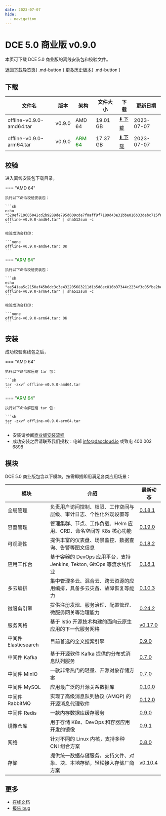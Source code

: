 ```yaml
---
date: 2023-07-07
hide:
  - navigation
---
```


# DCE 5.0 商业版 v0.9.0

本页可下载 DCE 5.0 商业版的离线安装包和校验文件。

[返回下载导览页](../index.md#_2){ .md-button } [更多历史版本](./dce5-installer-history.md){ .md-button }

## 下载

| 文件名 | 版本 | 架构 | 文件大小 | 下载 | 更新日期 |
| ----- | --- | --- | ----- | ----- | ------ |
| offline-v0.9.0-amd64.tar | v0.9.0 | AMD 64 | 19.01 GB | [:arrow_down: 下载](https://qiniu-download-public.daocloud.io/DaoCloud_Enterprise/dce5/offline-v0.9.0-amd64.tar) | 2023-07-07 |
| offline-v0.9.0-arm64.tar | v0.9.0 | <font color="green">ARM 64</font> | 17.37 GB | [:arrow_down: 下载](https://qiniu-download-public.daocloud.io/DaoCloud_Enterprise/dce5/offline-v0.9.0-arm64.tar) | 2023-07-07 |

## 校验

进入离线安装包下载目录。

=== "AMD 64"

    执行以下命令校验安装包：

    ```sh
    echo "520ef719605042cd2b9289de795d609cde7f0aff9f7189d43e31bbe016b33debc715f8e0de24c8f3c3685d54f7d6b2595651bcfa9695c9b98210d161cfddc241  offline-v0.9.0-amd64.tar" | sha512sum -c
    ```

    校验成功会打印：

    ```none
    offline-v0.9.0-amd64.tar: OK
    ```

=== "<font color="green">ARM 64</font>"

    执行以下命令校验安装包：

    ```sh
    echo "ae541aa5c2150af45b6dc3c3e432205683211d1b5d8ec816b37344c2234f3c05fbe2be7526b4b5832c5db0439c7d501ce2f1c1492aa5cfe045bbdd321d662e22  offline-v0.9.0-arm64.tar" | sha512sum -c
    ```

    校验成功会打印：

    ```none
    offline-v0.9.0-arm64.tar: OK
    ```

## 安装

成功校验离线包之后，

=== "AMD 64"

    执行以下命令解压缩 tar 包：

    ```sh
    tar -zxvf offline-v0.9.0-amd64.tar
    ```

=== "<font color="green">ARM 64</font>"

    执行以下命令解压缩 tar 包：

    ```sh
    tar -zxvf offline-v0.9.0-arm64.tar
    ```

- 安装请参阅[商业版安装流程](../../install/commercial/start-install.md)
- 成功安装之后请联系我们授权：电邮 info@daocloud.io 或致电 400 002 6898

## 模块

DCE 5.0 商业版包含以下模块，按需即插即用满足各类应用场景：

| 模块 | 介绍 | 最新动态 |
| ---- | --- | ------ |
| 全局管理 | 负责用户访问控制、权限、工作空间与层级、审计日志、个性化外观设置等 | [0.18.1](../../ghippo/intro/release-notes.md#v0181) |
| 容器管理 | 管理集群、节点、工作负载、Helm 应用、CRD、命名空间等 K8s 核心功能 | [0.19.0](../../kpanda/intro/release-notes.md#v0190) |
| 可观测性 | 提供丰富的仪表盘、场景监控、数据查询、告警等图文信息 | [0.18.2](../../insight/intro/release-notes.md#v0180) |
| 应用工作台 | 基于容器的 DevOps 应用平台，支持 Jenkins, Tekton, GitOps 等流水线作业 | [0.18.1](../../amamba/intro/release-notes.md#v0181) |
| 多云编排 | 集中管理多云、混合云、跨云资源的应用编排，具备多云灾备、故障恢复等能力 | [0.10.3](../../kairship/intro/release-notes.md#v0103) |
| 微服务引擎 | 提供注册发现、服务治理、配置管理、微服务网关等治理能力 | [0.24.2](../../skoala/intro/release-notes.md#v0242) |
| 服务网格 | 基于 Istio 开源技术构建的面向云原生应用的下一代服务网格 | [v0.17.0](../../mspider/intro/release-notes.md#v0170) |
| 中间件 Elasticsearch | 目前首选的全文搜索引擎 | [0.9.0](../../middleware/elasticsearch/release-notes.md#v090) |
| 中间件 Kafka | 基于开源软件 Kafka 提供的分布式消息队列服务 | [0.7.0](../../middleware/kafka/release-notes.md#v070) |
| 中间件 MinIO | 一款非常热门的轻量、开源对象存储方案 | [0.7.0](../../middleware/minio/release-notes.md#v070) |
| 中间件 MySQL | 应用最广泛的开源关系数据库 | [0.10.0](../../middleware/mysql/release-notes.md#v0100) |
| 中间件 RabbitMQ | 实现了高级消息队列协议 (AMQP) 的开源消息代理软件 | [0.12.0](../../middleware/rabbitmq/release-notes.md#v0123) |
| 中间件 Redis | 一款内存数据库缓存服务 | [0.9.0](../../middleware/redis/release-notes.md#v090) |
| 镜像仓库 | 用于存储 K8s、DevOps 和容器应用开发的镜像 | [0.9.1](../../kangaroo/intro/release-notes.md#v090) |
| 网络 | 针对不同的 Linux 内核，支持多种 CNI 组合方案 | [0.8.0](../../network/intro/release-notes.md#v080) |
| 存储 | 提供统一数据存储服务，支持文件、对象、块、本地存储，轻松接入存储厂商方案 | [v0.10.4](../../storage/hwameistor/release-notes.md#v0103) |

## 更多

- [在线文档](../../dce/index.md)
- [报告 bug](https://github.com/DaoCloud/DaoCloud-docs/issues)
